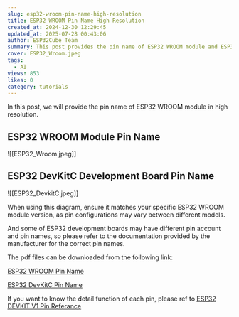 ```yaml
---
slug: esp32-wroom-pin-name-high-resolution
title: ESP32 WROOM Pin Name High Resolution
created_at: 2024-12-30 12:29:45
updated_at: 2025-07-28 00:43:06
author: ESP32Cube Team
summary: This post provides the pin name of ESP32 WROOM module and ESP32 DevKitC development board in high resolution and also provides the pdf file for download.
cover: ESP32_Wroom.jpeg
tags:
  - AI
views: 853
likes: 0
category: tutorials
---
```


In this post, we will provide the pin name of ESP32 WROOM module in high resolution.

## ESP32 WROOM Module Pin Name

![[ESP32_Wroom.jpeg]]

## ESP32 DevKitC Development Board Pin Name

![[ESP32_DevkitC.jpeg]]

When using this diagram, ensure it matches your specific ESP32 WROOM module version, as pin configurations may vary between different models.

And some of ESP32 development boards may have different pin account and pin names, so please refer to the documentation provided by the manufacturer for the correct pin names.

The pdf files can be downloaded from the following link:

[ESP32 WROOM Pin Name](https://esp32cube.com/uploadsESP32_Wroom.pdf)

[ESP32 DevKitC Pin Name](https://esp32cube.com/uploadsESP32_DevkitC.pdf)

If you want to know the detail function of each pin, please ref to [ESP32 DEVKIT V1 Pin Referance](https://esp32cube.com/post/esp32-devkit-v1-pin-referance/)
